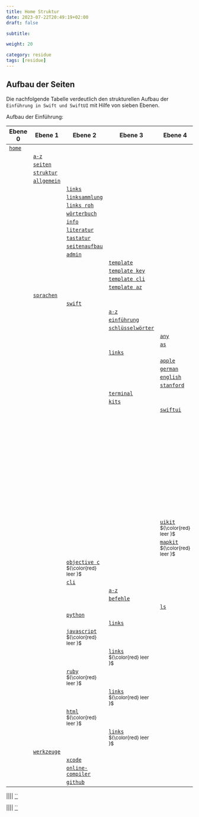 ```yaml
---
title: Home Struktur
date: 2023-07-22T20:49:19+02:00
draft: false

subtitle: 

weight: 20

category: residue
tags: [residue]
---
```


## Aufbau der Seiten

Die nachfolgende Tabelle verdeutlich den strukturellen Aufbau der `Einführung in Swift und SwiftUI` mit Hilfe von sieben Ebenen.

Aufbau der Einführung:

| Ebene 0 | Ebene 1 | Ebene 2 | Ebene 3 | Ebene 4 | Ebene 5 | Ebene 6 |
| ------- | ------- | ------- | ------- | ------- | ------- | ------- |
| [`home`](./home "home")
|| [`a-z`](./home-az "home-az")
|| [`seiten`](./home-pages "home-pages")
|| [`struktur`](./home-structure "home-structure")
|| [`allgemein`](./home-wiki "home-wiki")
||| [`links`](./wiki-links "wiki-links")
||| [`linksammlung`](./wiki-link_collection "wiki-link_collection")
||| [`links roh`](./wiki-links_raw "wiki-links_raw")
||| [`wörterbuch`](./wiki-dictionary "wiki-dictionary")
||| [`info`](./wiki-info "wiki-info")
||| [`literatur`](./wiki-literature "wiki-literature")
||| [`tastatur`](./wiki-macbook_keyboard "wiki-macbook_keyboard")
||| [`seitenaufbau`](./wiki-page_layout "wiki-page_layout")
||| [`admin`](./wiki-admin "wiki-admin")
|||| [`template`](./admin-template "admin-template")
|||| [`template key`](./admin-template_keyword "admin-template_keyword")
|||| [`template cli`](./admin-template_cli_befehl "admin-template_cli_befehl")
|||| [`template az`](./admin-template_az "admin-template_az")
|| [`sprachen`](./home-languages "home-languages")
||| [`swift`](./language-swift "language-swift")
|||| [`a-z`](./swift-az "swift-az")
|||| [`einführung`](./swift-intro "swift-intro")
|||| [`schlüsselwörter`](./swift-keywords "swift-keywords")
||||| [`any`](./keyword-any "keyword-any")
||||| [`as`](./keyword-as "keyword-as")
|||| [`links`](./swift-links "swift-links")
||||| [`apple`](./swift_links-apple "swift_links-apple")
||||| [`german`](./swift_links-german "swift_links-german")
||||| [`english`](./swift_links-english "swift_links-english")
||||| [`stanford`](./swift_links-stanford "swift_links-stanford")
|||| [`terminal`](./swift-terminal "swift-terminal")
|||| [`kits`](./swift-kits "swift-kits")
||||| [`swiftui`](./swift_kit-swiftui "swift_kit-swiftui")
|||||| [`a-z`](./swiftui-az "swiftui-az")
|||||| [`ansichten`](./swiftui-views "swiftui-views")
||||||| [`text`](./view-text "view-text")
||||||| [`button`](./view-button "view-button")
||||||| [`list`](./view-list "view-list")
||||||| [`slider`](./view-slider "view-slider")
||||||| [`hstack`](./view-hstack "view-hstack")
||||||| [`vstack`](./view-vstack "view-vstack")
||||||| [`zstack`](./view-zstack "view-zstack")
||||||| [`group`](./view-group "view-group")
|||||| [`modifizierer`](./swiftui-modifiers "swiftui-modifiers")
||||||| [`custom modifiers`](./modifier-custom_modifiers "modifier-custom_modifiers")
||||| [`uikit`](./swift_kit-uikit "swift_kit-uikit") <sub>${\color{red} leer }$</sub>
||||| [`mapkit`](./swift_kit-mapkit "swift_kit-mapkit") <sub>${\color{red} leer }$</sub>
||| [`objective c`](./language-objective_c "language-language-objective_c") <sub>${\color{red} leer }$</sub>
||| [`cli`](./language-cli "language-cli")
|||| [`a-z`](./cli-az "cli-az")
|||| [`befehle`](./cli-commands "cli-commands")
||||| [`ls`](./command-ls "cli-command-ls")
||| [`python`](./language-python "language-python")
|||| [`links`](./python-links "python-links")
||| [`javascript`](./language-javascript "language-javascript") <sub>${\color{red} leer }$</sub>
|||| [`links`](./javascript-links "javascript-links") <sub>${\color{red} leer }$</sub>
||| [`ruby`](./language-ruby "language-ruby") <sub>${\color{red} leer }$</sub>
|||| [`links`](./ruby-links "ruby-links") <sub>${\color{red} leer }$</sub>
||| [`html`](./language-html "language-html") <sub>${\color{red} leer }$</sub>
|||| [`links`](./html-links "html-links") <sub>${\color{red} leer }$</sub>
|| [`werkzeuge`](./home-tools "home-tools")
||| [`xcode`](./tool-xcode "tool-xcode")
||| [`online-compiler`](./tool-online_compiler "tool-online_compiler")
||| [`github`](./tool-github "tool-github")

<!-- || [``](./home- "home-") -->



|||| [``](./swift_links- "swift_links-")


|||| [``](./cli- "cli-")
